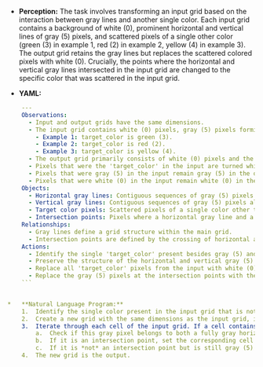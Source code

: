 *   **Perception:**
    The task involves transforming an input grid based on the interaction between gray lines and another single color. Each input grid contains a background of white (0), prominent horizontal and vertical lines of gray (5) pixels, and scattered pixels of a single other color (green (3) in example 1, red (2) in example 2, yellow (4) in example 3). The output grid retains the gray lines but replaces the scattered colored pixels with white (0). Crucially, the points where the horizontal and vertical gray lines intersected in the input grid are changed to the specific color that was scattered in the input grid.

*   **YAML:**
    
```yaml
    ---
    Observations:
      - Input and output grids have the same dimensions.
      - The input grid contains white (0) pixels, gray (5) pixels forming horizontal and vertical lines, and pixels of one other color (let's call it 'target_color').
        - Example 1: target_color is green (3).
        - Example 2: target_color is red (2).
        - Example 3: target_color is yellow (4).
      - The output grid primarily consists of white (0) pixels and the gray (5) lines from the input.
      - Pixels that were the 'target_color' in the input are turned white (0) in the output, unless they are at an intersection point.
      - Pixels that were gray (5) in the input remain gray (5) in the output, unless they are at an intersection point.
      - Pixels that were white (0) in the input remain white (0) in the output.
    Objects:
      - Horizontal gray lines: Contiguous sequences of gray (5) pixels along rows.
      - Vertical gray lines: Contiguous sequences of gray (5) pixels along columns.
      - Target color pixels: Scattered pixels of a single color other than gray (5) or white (0).
      - Intersection points: Pixels where a horizontal gray line and a vertical gray line meet.
    Relationships:
      - Gray lines define a grid structure within the main grid.
      - Intersection points are defined by the crossing of horizontal and vertical gray lines.
    Actions:
      - Identify the single 'target_color' present besides gray (5) and white (0).
      - Preserve the structure of the horizontal and vertical gray (5) lines from the input to the output.
      - Replace all 'target_color' pixels from the input with white (0) in the output.
      - Replace the gray (5) pixels at the intersection points with the 'target_color' in the output.
    ```


*   **Natural Language Program:**
    1.  Identify the single color present in the input grid that is not white (0) or gray (5). Call this the `target_color`.
    2.  Create a new grid with the same dimensions as the input grid, initially filled with white (0).
    3.  Iterate through each cell of the input grid. If a cell contains a gray (5) pixel:
        a.  Check if this gray pixel belongs to both a fully gray horizontal line and a fully gray vertical line within the input grid (i.e., it's an intersection point).
        b.  If it is an intersection point, set the corresponding cell in the new grid to the `target_color`.
        c.  If it is *not* an intersection point but is still gray (5) in the input, set the corresponding cell in the new grid to gray (5).
    4.  The new grid is the output.